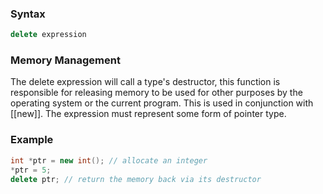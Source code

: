 ### Syntax
```c++
delete expression
```
### Memory Management
The delete expression will call a type's destructor, this function is responsible for releasing memory to be used for other purposes by the operating system or the current program. This is used in conjunction with [[new]]. The expression must represent some form of pointer type.
### Example
```c++
int *ptr = new int(); // allocate an integer
*ptr = 5;
delete ptr; // return the memory back via its destructor
```